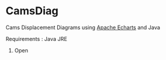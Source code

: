 # CamsDiag

Cams Displacement Diagrams using <a href="https://echarts.apache.org/en/index.html">Apache Echarts</a> and Java

Requirements : Java JRE

1. Open 
